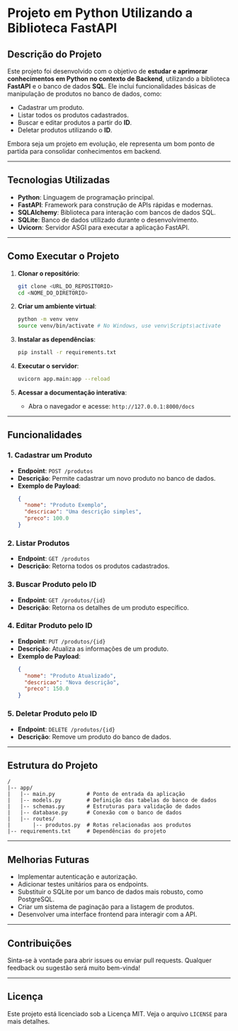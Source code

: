 # Projeto em Python Utilizando a Biblioteca FastAPI

## Descrição do Projeto

Este projeto foi desenvolvido com o objetivo de **estudar e aprimorar conhecimentos em Python no contexto de Backend**, utilizando a biblioteca **FastAPI** e o banco de dados **SQL**. Ele inclui funcionalidades básicas de manipulação de produtos no banco de dados, como:

- Cadastrar um produto.
- Listar todos os produtos cadastrados.
- Buscar e editar produtos a partir do **ID**.
- Deletar produtos utilizando o **ID**.

Embora seja um projeto em evolução, ele representa um bom ponto de partida para consolidar conhecimentos em backend.

---

## Tecnologias Utilizadas

- **Python**: Linguagem de programação principal.
- **FastAPI**: Framework para construção de APIs rápidas e modernas.
- **SQLAlchemy**: Biblioteca para interação com bancos de dados SQL.
- **SQLite**: Banco de dados utilizado durante o desenvolvimento.
- **Uvicorn**: Servidor ASGI para executar a aplicação FastAPI.

---

## Como Executar o Projeto

1. **Clonar o repositório**:
   ```bash
   git clone <URL_DO_REPOSITORIO>
   cd <NOME_DO_DIRETORIO>
   ```

2. **Criar um ambiente virtual**:
   ```bash
   python -m venv venv
   source venv/bin/activate # No Windows, use venv\Scripts\activate
   ```

3. **Instalar as dependências**:
   ```bash
   pip install -r requirements.txt
   ```

4. **Executar o servidor**:
   ```bash
   uvicorn app.main:app --reload
   ```

5. **Acessar a documentação interativa**:
   - Abra o navegador e acesse: `http://127.0.0.1:8000/docs`

---

## Funcionalidades

### 1. Cadastrar um Produto
- **Endpoint**: `POST /produtos`
- **Descrição**: Permite cadastrar um novo produto no banco de dados.
- **Exemplo de Payload**:
  ```json
  {
    "nome": "Produto Exemplo",
    "descricao": "Uma descrição simples",
    "preco": 100.0
  }
  ```

### 2. Listar Produtos
- **Endpoint**: `GET /produtos`
- **Descrição**: Retorna todos os produtos cadastrados.

### 3. Buscar Produto pelo ID
- **Endpoint**: `GET /produtos/{id}`
- **Descrição**: Retorna os detalhes de um produto específico.

### 4. Editar Produto pelo ID
- **Endpoint**: `PUT /produtos/{id}`
- **Descrição**: Atualiza as informações de um produto.
- **Exemplo de Payload**:
  ```json
  {
    "nome": "Produto Atualizado",
    "descricao": "Nova descrição",
    "preco": 150.0
  }
  ```

### 5. Deletar Produto pelo ID
- **Endpoint**: `DELETE /produtos/{id}`
- **Descrição**: Remove um produto do banco de dados.

---

## Estrutura do Projeto
```
/
|-- app/
|   |-- main.py          # Ponto de entrada da aplicação
|   |-- models.py        # Definição das tabelas do banco de dados
|   |-- schemas.py       # Estruturas para validação de dados
|   |-- database.py      # Conexão com o banco de dados
|   |-- routes/
|       |-- produtos.py  # Rotas relacionadas aos produtos
|-- requirements.txt     # Dependências do projeto
```

---

## Melhorias Futuras

- Implementar autenticação e autorização.
- Adicionar testes unitários para os endpoints.
- Substituir o SQLite por um banco de dados mais robusto, como PostgreSQL.
- Criar um sistema de paginação para a listagem de produtos.
- Desenvolver uma interface frontend para interagir com a API.

---

## Contribuições
Sinta-se à vontade para abrir issues ou enviar pull requests. Qualquer feedback ou sugestão será muito bem-vinda!

---

## Licença
Este projeto está licenciado sob a Licença MIT. Veja o arquivo `LICENSE` para mais detalhes.

